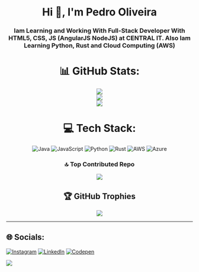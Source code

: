 <h1 align="center">Hi 👋, I'm Pedro Oliveira</h1>
<h3 align="center">Iam Learning and Working With Full-Stack Developer With HTML5, CSS, JS (AngularJS NodeJS) at CENTRAL IT. Also Iam Learning Python, Rust and Cloud Computing (AWS)</h3>


<div align="center">

# 📊 GitHub Stats:
![](https://github-readme-stats.vercel.app/api?username=pedrohmaiaoliv&theme=tokyonight&hide_border=true&include_all_commits=true&count_private=false)<br/>
![](https://github-readme-streak-stats.herokuapp.com/?user=pedrohmaiaoliv&theme=tokyonight&hide_border=true)<br/>
![](https://github-readme-stats.vercel.app/api/top-langs/?username=pedrohmaiaoliv&theme=tokyonight&hide_border=true&include_all_commits=true&count_private=false&layout=compact)


# 💻 Tech Stack:
![Java](https://img.shields.io/badge/java-%23ED8B00.svg?style=plastic&logo=java&logoColor=white) ![JavaScript](https://img.shields.io/badge/javascript-%23323330.svg?style=plastic&logo=javascript&logoColor=%23F7DF1E) ![Python](https://img.shields.io/badge/python-3670A0?style=plastic&logo=python&logoColor=ffdd54) ![Rust](https://img.shields.io/badge/rust-%23000000.svg?style=plastic&logo=rust&logoColor=white) ![AWS](https://img.shields.io/badge/AWS-%23FF9900.svg?style=plastic&logo=amazon-aws&logoColor=white) ![Azure](https://img.shields.io/badge/azure-%230072C6.svg?style=plastic&logo=azure-devops&logoColor=white)



### 🔝 Top Contributed Repo
![](https://github-contributor-stats.vercel.app/api?username=pedrohmaiaoliv&limit=5&theme=tokyonight&combine_all_yearly_contributions=true)

## 🏆 GitHub Trophies
![](https://github-profile-trophy.vercel.app/?username=pedrohmaiaoliv&theme=tokyonight&no-frame=true&no-bg=true&margin-w=4)

</div>

---
## 🌐 Socials:
[![Instagram](https://img.shields.io/badge/Instagram-%23E4405F.svg?logo=Instagram&logoColor=white)](https://instagram.com/pedrohmaiaoliv) [![LinkedIn](https://img.shields.io/badge/LinkedIn-%230077B5.svg?logo=linkedin&logoColor=white)](https://linkedin.com/in/pedrohmaiaoliv) [![Codepen](https://img.shields.io/badge/Codepen-000000?style=for-the-badge&logo=codepen&logoColor=white)](https://codepen.io/pedrohmaiaoliv) 

[![](https://visitcount.itsvg.in/api?id=pedrohmaiaoliv&icon=0&color=12)](https://visitcount.itsvg.in)

<!-- Proudly created with GPRM ( https://gprm.itsvg.in ) -->
